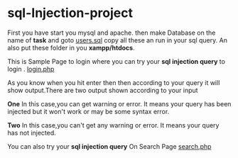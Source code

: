 # sql-Injection-project

First you have start you mysql and apache.
then make Database on the name of **task** and goto [users.sql](users.sql) copy all these an run in your sql query.
An also put these folder in you **xampp/htdocs**.

This is Sample Page to login where you can try your **sql injection query** to login . [login.php](login.php)

As you know when you hit enter then then according to your query it will show output.There are two output shown according to your input

**One**
In this case,you can get warning or error. It means your query has been injected but it won't work or may be some syntax error.

**Two**
In this case,you can't get any warning or error. It means your query has not injected.

You can also try your **sql injection query** On Search Page [search.php](search.php) 
